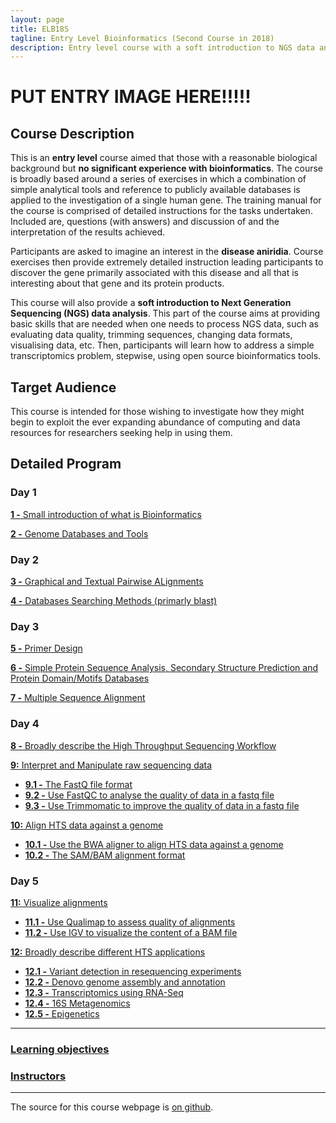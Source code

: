 ```yaml
---
layout: page
title: ELB18S
tagline: Entry Level Bioinformatics (Second Course in 2018)
description: Entry level course with a soft introduction to NGS data analysis 
---
```

# PUT ENTRY IMAGE HERE!!!!!

## Course Description
This is an **entry level** course aimed that those with a reasonable biological background but **no significant experience with bioinformatics**. The course is broadly based around a series of exercises in which a combination of simple analytical tools and reference to publicly available databases is applied to the investigation of a single human gene. The training manual for the course is comprised of detailed instructions for the tasks undertaken. Included are, questions (with answers) and discussion of and the interpretation of the results achieved.

Participants are asked to imagine an interest in the **disease aniridia**. Course exercises then provide extremely detailed instruction leading participants to discover the gene primarily associated with this disease and all that is interesting about that gene and its protein products.

This course will also provide a **soft introduction to Next Generation Sequencing (NGS) data analysis**. This part of the course aims at providing basic skills that are needed when one needs to process NGS data, such as evaluating data quality, trimming sequences, changing data formats, visualising data, etc. Then, participants will learn how to address a simple transcriptomics problem, stepwise, using open source bioinformatics tools.

## Target Audience
This course is intended for those wishing to investigate how they might begin to exploit the ever expanding abundance of computing and data resources for researchers seeking help in using them. 

## Detailed Program

### Day 1
[**1 -** Small introduction of what is Bioinformatics](assets/000-Bioinformatics_Definition.pdf)

[**2 -** Genome Databases and Tools](assets/01-Databases_Practical.pdf)

### Day 2
[**3 -** Graphical and Textual Pairwise ALignments](assets/02-Pairwise_Alignment_Practical.pdf)

[**4 -** Databases Searching Methods (primarly blast)](assets/03-Database_Searching_Practical.pdf)

### Day 3
[**5 -** Primer Design](assets/04-Primer_Design_Practical.pdf)

[**6 -** Simple Protein Sequence Analysis, Secondary Structure Prediction and Protein Domain/Motifs Databases](assets/05-Structure_Prediction_Practical.pdf)

[**7 -** Multiple Sequence Alignment](assets/06-Multiple_Sequence_Alignment_Practical.pdf)

### Day 4
[**8 -** Broadly describe the High Throughput Sequencing Workflow](pages/L08.md)

[**9:** Interpret and Manipulate raw sequencing data](pages/L09.md)
  + [**9.1 -** The FastQ file format](pages/L09.md/#LO9.1)
  + [**9.2 -** Use FastQC to analyse the quality of data in a fastq file](pages/L09.md/#LO9.2)
  + [**9.3 -** Use Trimmomatic to improve the quality of data in a fastq file](pages/L09.md/#LO9.3)

[**10:** Align HTS data against a genome](pages/L10.md)
  + [**10.1 -** Use the BWA aligner to align HTS data against a genome](pages/L10.md/#L10.1)
  + [**10.2 -** The SAM/BAM alignment format](pages/L10.md/#L10.2)

### Day 5
[**11:** Visualize alignments](pages/L11.md)
  + [**11.1 -** Use Qualimap to assess quality of alignments](pages/L11.md/#L11.1)
  + [**11.2 -** Use IGV to visualize the content of a BAM file](pages/L11.md/#L11.2)

[**12:** Broadly describe different HTS applications](pages/L12.md)
  + [**12.1 -** Variant detection in resequencing experiments](pages/L12.md/#L12.1)
  + [**12.2 -** Denovo genome assembly and annotation](pages/L12.md/#L12.2)
  + [**12.3 -** Transcriptomics using RNA-Seq](pages/L12.md/#L12.3)
  + [**12.4 -** 16S Metagenomics](pages/L12.html/#L12.4)
  + [**12.5 -** Epigenetics](pages/L12.md/#L12.5)

---

### [Learning objectives](pages/objectives_prerequesites.md)


### [Instructors](pages/instructors.md)
---

The source for this course webpage is [on github](https://github.com/GTPB/Web_course_template).
